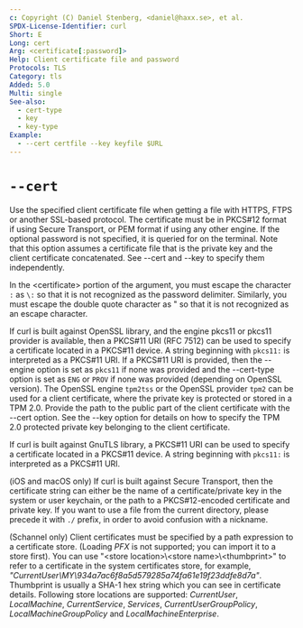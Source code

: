 ```yaml
---
c: Copyright (C) Daniel Stenberg, <daniel@haxx.se>, et al.
SPDX-License-Identifier: curl
Short: E
Long: cert
Arg: <certificate[:password]>
Help: Client certificate file and password
Protocols: TLS
Category: tls
Added: 5.0
Multi: single
See-also:
  - cert-type
  - key
  - key-type
Example:
  - --cert certfile --key keyfile $URL
---
```


# `--cert`

Use the specified client certificate file when getting a file with HTTPS, FTPS
or another SSL-based protocol. The certificate must be in PKCS#12 format if
using Secure Transport, or PEM format if using any other engine. If the
optional password is not specified, it is queried for on the terminal. Note
that this option assumes a certificate file that is the private key and the
client certificate concatenated. See --cert and --key to specify them
independently.

In the \<certificate\> portion of the argument, you must escape the character
`:` as `\:` so that it is not recognized as the password delimiter. Similarly,
you must escape the double quote character as \" so that it is not recognized
as an escape character.

If curl is built against OpenSSL library, and the engine pkcs11 or pkcs11
provider is available, then a PKCS#11 URI (RFC 7512) can be used to specify a
certificate located in a PKCS#11 device. A string beginning with `pkcs11:` is
interpreted as a PKCS#11 URI. If a PKCS#11 URI is provided, then the --engine
option is set as `pkcs11` if none was provided and the --cert-type option is
set as `ENG` or `PROV` if none was provided (depending on OpenSSL version).
The OpenSSL engine `tpm2tss` or the OpenSSL provider `tpm2`  can be used for a client
certificate, where the private key is protected or stored in a TPM 2.0. Provide
the path to the public part of the client certificate with the --cert option.
See the --key option for details on how to specify the TPM 2.0 protected
private key belonging to the client certificate.

If curl is built against GnuTLS library, a PKCS#11 URI can be used to specify
a certificate located in a PKCS#11 device. A string beginning with `pkcs11:`
is interpreted as a PKCS#11 URI.

(iOS and macOS only) If curl is built against Secure Transport, then the
certificate string can either be the name of a certificate/private key in the
system or user keychain, or the path to a PKCS#12-encoded certificate and
private key. If you want to use a file from the current directory, please
precede it with `./` prefix, in order to avoid confusion with a nickname.

(Schannel only) Client certificates must be specified by a path expression to
a certificate store. (Loading *PFX* is not supported; you can import it to a
store first). You can use "\<store location\>\\<store name\>\\<thumbprint\>"
to refer to a certificate in the system certificates store, for example,
*"CurrentUser\MY\934a7ac6f8a5d579285a74fa61e19f23ddfe8d7a"*. Thumbprint is
usually a SHA-1 hex string which you can see in certificate details. Following
store locations are supported: *CurrentUser*, *LocalMachine*,
*CurrentService*, *Services*, *CurrentUserGroupPolicy*,
*LocalMachineGroupPolicy* and *LocalMachineEnterprise*.

